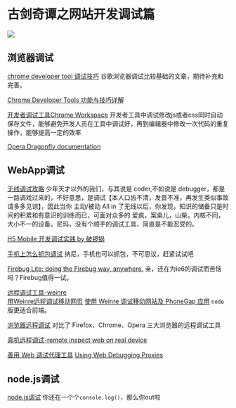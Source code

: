 古剑奇谭之网站开发调试篇
=========


![](http://webweekly.qiniudn.com/weekly-gjqt.jpg)

## 浏览器调试

[chrome developer tool 调试技巧](http://ued.taobao.com/blog/2012/06/debug-with-chrome-dev-tool/) 
谷歌浏览器调试比较基础的文章，期待补充和完善。

[Chrome Developer Tools 功能与技巧详解](http://www.ueder.net/html5-Slides/slides.html#slide-1)
 
[开发者调试工具Chrome Workspace](http://isux.tencent.com/chrome-workspace.html) 
开发者工具中调试修改js或者css同时自动保存文件，能够避免开发人员在工具中调试好，再到编辑器中修改一次代码的重复操作，能够提高一定的效率

[Opera Dragonfly documentation](http://www.opera.com/dragonfly/documentation/)


## WebApp调试

[无线调试攻略](http://thx.github.io/mobile/debugging-in-mobile/) 
少年天才以外的我们，与其说是 coder,不如说是 debugger，都是一路调戏过来的，不好意思，是调试【本人口齿不清，发音不准，再发生类似事故请多多见谅】，因此当你 主动/被动 All in 了无线以后，你发现，知识的储备只是时间的积累和有意识的训练而已，可面对众多的 爱疯，案桌儿，山柴，内核不同，大小不一的设备。尼玛，没有个顺手的调试工具，简直是不能忍受的。

[H5 Mobile 开发调试实践 by 破锣锅](https://speakerdeck.com/paulguo/h5-mobile-kai-fa-diao-shi-shi-jian)

[手机上怎么抓包调试](http://oceanzhu.com/archives/74) 
纳尼，手机也可以抓包，不可思议，赶紧试试吧

[Firebug Lite: doing the Firebug way, anywhere.](https://getfirebug.com/firebuglite)
亲，还在为ie6的调试而苦恼吗？Firebug值得一试。

[远程调试工具-weinre](http://wyqbailey.diandian.com/post/2011-11-09/20511143)  
[用Weinre远程调试移动网页](https://www.imququ.com/post/remote-debugging-with-weinre.html)
[使用 Weinre 调试移动网站及 PhoneGap 应用](http://www.cnblogs.com/lhb25/p/debug-mobile-site-and-app-with-weinre.html)
`node`版更适合前端。

[浏览器远程调试](https://reader.mx/p/1391)
对比了 Firefox、Chrome、Opera 三大浏览器的远程调试工具

[真机远程调试-remote inspect web on real device](https://github.com/jieyou/remote_inspect_web_on_real_device)

[善用 Web 调试代理工具](http://44ux.com/blog/2013/02/25/using-web-debugging-proxies/)
[Using Web Debugging Proxies](http://code.tutsplus.com/tutorials/using-web-debugging-proxies--net-29828)


## node.js调试

[node.js调试](http://www.cnblogs.com/dolphinX/p/3485345.html) 
你还在一个个`console.log()`，那么你out啦
